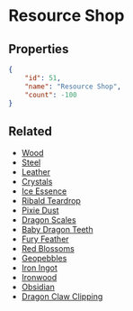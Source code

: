 # Resource Shop

<no description available>

## Properties

```json
{
    "id": 51,
    "name": "Resource Shop",
    "count": -100
}
```

## Related

- [Wood](../items/1200-wood.md)
- [Steel](../items/1201-steel.md)
- [Leather](../items/1202-leather.md)
- [Crystals](../items/1203-crystals.md)
- [Ice Essence](../items/1204-ice-essence.md)
- [Ribald Teardrop](../items/1205-ribald-teardrop.md)
- [Pixie Dust](../items/1206-pixie-dust.md)
- [Dragon Scales](../items/1207-dragon-scales.md)
- [Baby Dragon Teeth](../items/1208-baby-dragon-teeth.md)
- [Fury Feather](../items/1209-fury-feather.md)
- [Red Blossoms](../items/1210-red-blossoms.md)
- [Geopebbles](../items/1211-geopebbles.md)
- [Iron Ingot](../items/1253-iron-ingot.md)
- [Ironwood](../items/1254-ironwood.md)
- [Obsidian](../items/1255-obsidian.md)
- [Dragon Claw Clipping](../items/1256-dragon-claw-clipping.md)

